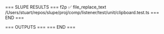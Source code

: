 === SLUPE RESULTS ===
f2p ✅ file_replace_text /Users/stuart/repos/slupe/proj/comp/listener/test/unit/clipboard.test.ts
=== END ===

=== OUTPUTS ===
=== END ===
